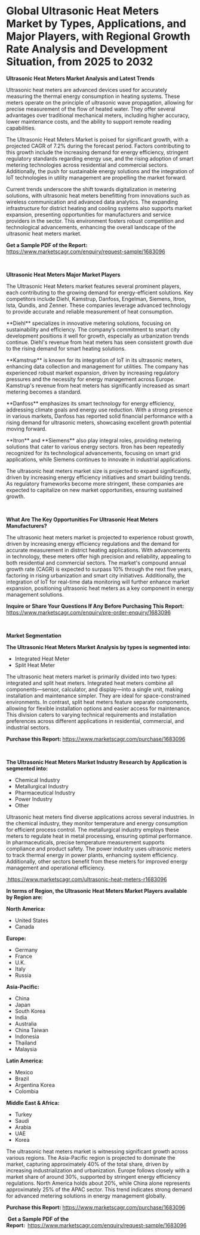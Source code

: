 <p><h1>Global Ultrasonic Heat Meters Market by Types, Applications, and Major Players, with Regional Growth Rate Analysis and Development Situation, from 2025 to 2032</h1></p><p><strong>Ultrasonic Heat Meters Market Analysis and Latest Trends</strong></p>
<p><p>Ultrasonic heat meters are advanced devices used for accurately measuring the thermal energy consumption in heating systems. These meters operate on the principle of ultrasonic wave propagation, allowing for precise measurement of the flow of heated water. They offer several advantages over traditional mechanical meters, including higher accuracy, lower maintenance costs, and the ability to support remote reading capabilities.</p><p>The Ultrasonic Heat Meters Market is poised for significant growth, with a projected CAGR of 7.2% during the forecast period. Factors contributing to this growth include the increasing demand for energy efficiency, stringent regulatory standards regarding energy use, and the rising adoption of smart metering technologies across residential and commercial sectors. Additionally, the push for sustainable energy solutions and the integration of IoT technologies in utility management are propelling the market forward.</p><p>Current trends underscore the shift towards digitalization in metering solutions, with ultrasonic heat meters benefitting from innovations such as wireless communication and advanced data analytics. The expanding infrastructure for district heating and cooling systems also supports market expansion, presenting opportunities for manufacturers and service providers in the sector. This environment fosters robust competition and technological advancements, enhancing the overall landscape of the ultrasonic heat meters market.</p></p>
<p><strong>Get a Sample PDF of the Report:&nbsp;</strong> <a href="https://www.marketscagr.com/enquiry/request-sample/1683096?utm_campaign=3291&utm_medium=2&utm_source=Github&utm_content=ia&utm_term=16042025&utm_id=ultrasonic-heat-meters">https://www.marketscagr.com/enquiry/request-sample/1683096</a></p>
<p>&nbsp;</p>
<p><strong>Ultrasonic Heat Meters Major Market Players</strong></p>
<p><p>The Ultrasonic Heat Meters market features several prominent players, each contributing to the growing demand for energy-efficient solutions. Key competitors include Diehl, Kamstrup, Danfoss, Engelman, Siemens, Itron, Ista, Qundis, and Zenner. These companies leverage advanced technology to provide accurate and reliable measurement of heat consumption.</p><p>**Diehl** specializes in innovative metering solutions, focusing on sustainability and efficiency. The company’s commitment to smart city development positions it well for growth, especially as urbanization trends continue. Diehl's revenue from heat meters has seen consistent growth due to the rising demand for smart heating solutions.</p><p>**Kamstrup** is known for its integration of IoT in its ultrasonic meters, enhancing data collection and management for utilities. The company has experienced robust market expansion, driven by increasing regulatory pressures and the necessity for energy management across Europe. Kamstrup's revenue from heat meters has significantly increased as smart metering becomes a standard.</p><p>**Danfoss** emphasizes its smart technology for energy efficiency, addressing climate goals and energy use reduction. With a strong presence in various markets, Danfoss has reported solid financial performance with a rising demand for ultrasonic meters, showcasing excellent growth potential moving forward.</p><p>**Itron** and **Siemens** also play integral roles, providing metering solutions that cater to various energy sectors. Itron has been repeatedly recognized for its technological advancements, focusing on smart grid applications, while Siemens continues to innovate in industrial applications.</p><p>The ultrasonic heat meters market size is projected to expand significantly, driven by increasing energy efficiency initiatives and smart building trends. As regulatory frameworks become more stringent, these companies are expected to capitalize on new market opportunities, ensuring sustained growth.</p></p>
<p>&nbsp;</p>
<p><strong>What Are The Key Opportunities For Ultrasonic Heat Meters Manufacturers?</strong></p>
<p><p>The ultrasonic heat meters market is projected to experience robust growth, driven by increasing energy efficiency regulations and the demand for accurate measurement in district heating applications. With advancements in technology, these meters offer high precision and reliability, appealing to both residential and commercial sectors. The market's compound annual growth rate (CAGR) is expected to surpass 10% through the next five years, factoring in rising urbanization and smart city initiatives. Additionally, the integration of IoT for real-time data monitoring will further enhance market expansion, positioning ultrasonic heat meters as a key component in energy management solutions.</p></p>
<p><strong>Inquire or Share Your Questions If Any Before Purchasing This Report:</strong> <a href="https://www.marketscagr.com/enquiry/pre-order-enquiry/1683096?utm_campaign=3291&utm_medium=2&utm_source=Github&utm_content=ia&utm_term=16042025&utm_id=ultrasonic-heat-meters">https://www.marketscagr.com/enquiry/pre-order-enquiry/1683096</a></p>
<p>&nbsp;</p>
<p><strong>Market Segmentation</strong></p>
<p><strong>The Ultrasonic Heat Meters Market Analysis by types is segmented into:</strong></p>
<p><ul><li>Integrated Heat Meter</li><li>Split Heat Meter</li></ul></p>
<p><p>The ultrasonic heat meters market is primarily divided into two types: integrated and split heat meters. Integrated heat meters combine all components—sensor, calculator, and display—into a single unit, making installation and maintenance simpler. They are ideal for space-constrained environments. In contrast, split heat meters feature separate components, allowing for flexible installation options and easier access for maintenance. This division caters to varying technical requirements and installation preferences across different applications in residential, commercial, and industrial sectors.</p></p>
<p><strong>Purchase this Report:&nbsp;</strong><a href="https://www.marketscagr.com/purchase/1683096?utm_campaign=3291&utm_medium=2&utm_source=Github&utm_content=ia&utm_term=16042025&utm_id=ultrasonic-heat-meters">https://www.marketscagr.com/purchase/1683096</a></p>
<p>&nbsp;</p>
<p><strong>The Ultrasonic Heat Meters Market Industry Research by Application is segmented into:</strong></p>
<p><ul><li>Chemical Industry</li><li>Metallurgical Industry</li><li>Pharmaceutical Industry</li><li>Power Industry</li><li>Other</li></ul></p>
<p><p>Ultrasonic heat meters find diverse applications across several industries. In the chemical industry, they monitor temperature and energy consumption for efficient process control. The metallurgical industry employs these meters to regulate heat in metal processing, ensuring optimal performance. In pharmaceuticals, precise temperature measurement supports compliance and product safety. The power industry uses ultrasonic meters to track thermal energy in power plants, enhancing system efficiency. Additionally, other sectors benefit from these meters for improved energy management and operational efficiency.</p></p>
<p><a href="https://www.marketscagr.com/ultrasonic-heat-meters-r1683096?utm_campaign=3291&utm_medium=2&utm_source=Github&utm_content=ia&utm_term=16042025&utm_id=ultrasonic-heat-meters">&nbsp;https://www.marketscagr.com/ultrasonic-heat-meters-r1683096</a></p>
<p><strong>In terms of Region, the Ultrasonic Heat Meters Market Players available by Region are:</strong></p>
<p>
    <p> <strong> North America: </strong>
        <ul>
            <li>United States</li>
            <li>Canada</li>
        </ul>
        </p> 
    <p> <strong> Europe: </strong>
        <ul>
            <li>Germany</li>
            <li>France</li>
            <li>U.K.</li>
            <li>Italy</li>
            <li>Russia</li>
        </ul>
        </p> 
    <p> <strong> Asia-Pacific: </strong>
        <ul>
            <li>China</li>
            <li>Japan</li>
            <li>South Korea</li>
            <li>India</li>
            <li>Australia</li>
            <li>China Taiwan</li>
            <li>Indonesia</li>
            <li>Thailand</li>
            <li>Malaysia</li>
        </ul>
        </p> 
    <p> <strong> Latin America: </strong>
        <ul>
            <li>Mexico</li>
            <li>Brazil</li>
            <li>Argentina Korea</li>
            <li>Colombia</li>
        </ul>
        </p> 
    <p> <strong> Middle East & Africa: </strong>
        <ul>
            <li>Turkey</li>
            <li>Saudi</li>
            <li>Arabia</li>
            <li>UAE</li>
            <li>Korea</li>
        </ul>
    </p>
    </p>
<p><p>The ultrasonic heat meters market is witnessing significant growth across various regions. The Asia-Pacific region is projected to dominate the market, capturing approximately 40% of the total share, driven by increasing industrialization and urbanization. Europe follows closely with a market share of around 30%, supported by stringent energy efficiency regulations. North America holds about 20%, while China alone represents approximately 25% of the APAC sector. This trend indicates strong demand for advanced metering solutions in energy management globally.</p></p>
<p><strong>Purchase this Report: </strong><a href="https://www.marketscagr.com/purchase/1683096?utm_campaign=3291&utm_medium=2&utm_source=Github&utm_content=ia&utm_term=16042025&utm_id=ultrasonic-heat-meters">https://www.marketscagr.com/purchase/1683096</a></p>
<p>&nbsp;<strong>Get a Sample PDF of the Report:&nbsp;&nbsp;</strong><a href="https://www.marketscagr.com/enquiry/request-sample/1683096?utm_campaign=3291&utm_medium=2&utm_source=Github&utm_content=ia&utm_term=16042025&utm_id=ultrasonic-heat-meters">https://www.marketscagr.com/enquiry/request-sample/1683096</a></p>
<p><strong></strong></p>
<p><p></p><p></p><p></p></p>